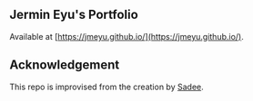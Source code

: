 ## Jermin Eyu's Portfolio

Available at [https://jmeyu.github.io/](https://jmeyu.github.io/).

## Acknowledgement

This repo is improvised from the creation by [Sadee](https://github.com/codewithsadee).
